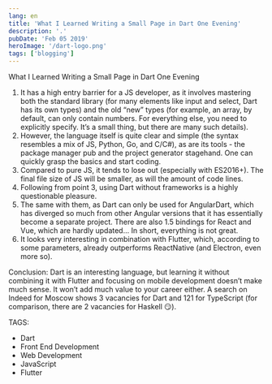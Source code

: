 ```yaml
---
lang: en
title: 'What I Learned Writing a Small Page in Dart One Evening'
description: '.'
pubDate: 'Feb 05 2019'
heroImage: '/dart-logo.png'
tags: ['blogging']
---
```


What I Learned Writing a Small Page in Dart One Evening

1. It has a high entry barrier for a JS developer, as it involves mastering both the standard library (for many elements like input and select, Dart has its own types) and the old “new” types (for example, an array, by default, can only contain numbers. For everything else, you need to explicitly specify. It’s a small thing, but there are many such details).
2. However, the language itself is quite clear and simple (the syntax resembles a mix of JS, Python, Go, and C/C#), as are its tools - the package manager pub and the project generator stagehand. One can quickly grasp the basics and start coding.
3. Compared to pure JS, it tends to lose out (especially with ES2016+). The final file size of JS will be smaller, as will the amount of code lines.
4. Following from point 3, using Dart without frameworks is a highly questionable pleasure.
5. The same with them, as Dart can only be used for AngularDart, which has diverged so much from other Angular versions that it has essentially become a separate project. There are also 1.5 bindings for React and Vue, which are hardly updated... In short, everything is not great.
6. It looks very interesting in combination with Flutter, which, according to some parameters, already outperforms ReactNative (and Electron, even more so).

Conclusion: Dart is an interesting language, but learning it without combining it with Flutter and focusing on mobile development doesn’t make much sense. It won’t add much value to your career either. A search on Indeed for Moscow shows 3 vacancies for Dart and 121 for TypeScript (for comparison, there are 2 vacancies for Haskell 😏).

TAGS:
- Dart
- Front End Development
- Web Development
- JavaScript
- Flutter
